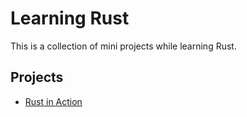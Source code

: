 # Learning Rust
This is a collection of mini projects while learning Rust.

## Projects
- [Rust in Action](./rust_in_action/)